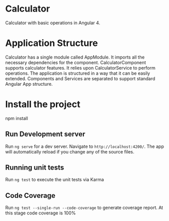 # Calculator
Calculator with basic operations in Angular 4.

# Application Structure
Calculator has a single module called AppModule. It imports all the necessary dependencies for the component.
CalculatorComponent supports calculator features. It relies upon CalculatorService to perform operations.
The application is structured in a way that it can be easily extended. Components and Services are separated to support standard Angular App structure.

# Install the project
npm install

## Run Development server
Run `ng serve` for a dev server. Navigate to `http://localhost:4200/`. The app will automatically reload if you change any of the source files.

## Running unit tests
Run `ng test` to execute the unit tests via Karma

## Code Coverage
Run `ng test --single-run --code-coverage` to generate coverage report.
At this stage code coverage is 100%